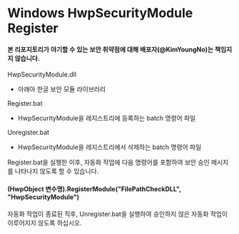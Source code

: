 # Windows HwpSecurityModule Register
#### 본 리포지토리가 야기할 수 있는 보안 취약점에 대해 배포자(@KimYoungNo)는 책임지지 않습니다.

HwpSecurityModule.dll
- 아래아 한글 보안 모듈 라이브러리


Register.bat
- HwpSecurityModule을 레지스트리에 등록하는 batch 명령어 파일


Unregister.bat
- HwpSecurityModule을 레지스트리에서 삭제하는 batch 명령어 파일


Register.bat을 실행한 이후, 자동화 작업에 다음 명령어를 포함하여 보안 승인 메시지를 나타나지 않도록 할 수 있습니다.


#### (HwpObject 변수명).RegisterModule("FilePathCheckDLL", "HwpSecurityModule")


자동화 작업이 종료된 직후, Unregister.bat을 실행하여 승인하지 않은 자동화 작업이 이루어지지 않도록 하십시오.
